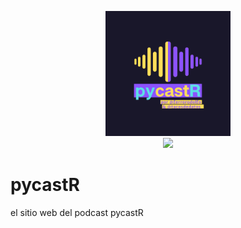 <p align="center">
<img src="static/img/favicon.png" width="200" alt="pycastR"><br>
<a href="https://www.pycastr.fm]/" target="_blank"><img src="https://img.shields.io/badge/website-pycastR-cd0d7a.svg"></a>
</p>

# pycastR
el sitio web del podcast pycastR

